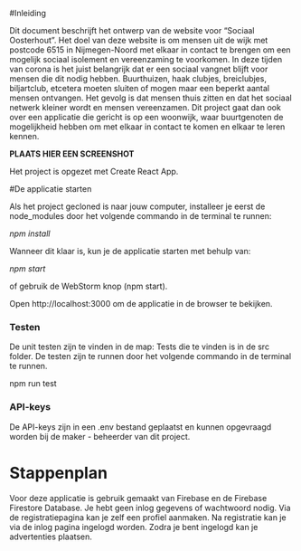 #Inleiding

Dit document beschrijft het ontwerp van de website voor “Sociaal Oosterhout”. Het doel van deze website is om mensen uit de wijk met postcode 6515 in Nijmegen-Noord met elkaar in contact te brengen om een mogelijk sociaal isolement en vereenzaming te voorkomen. In deze tijden van corona is het juist belangrijk dat er een sociaal vangnet blijft voor mensen die dit nodig hebben. Buurthuizen, haak clubjes, breiclubjes, biljartclub, etcetera moeten sluiten of mogen maar een beperkt aantal mensen ontvangen. Het gevolg is dat mensen thuis zitten en dat het sociaal netwerk kleiner wordt en mensen vereenzamen. Dit project gaat dan ook over een applicatie die gericht is op een woonwijk, waar buurtgenoten de mogelijkheid hebben om met elkaar in contact te komen en elkaar te leren kennen.

**PLAATS HIER EEN SCREENSHOT**

Het project is opgezet met Create React App.

#De applicatie starten

Als het project gecloned is naar jouw computer, installeer je eerst de node_modules door het volgende commando in de terminal te runnen:

_npm install_

Wanneer dit klaar is, kun je de applicatie starten met behulp van:

_npm start_

of gebruik de WebStorm knop (npm start).

Open http://localhost:3000 om de applicatie in de browser te bekijken.

### Testen
De unit testen zijn te vinden in de map: Tests die te vinden is in de src folder. De testen zijn te runnen door het volgende commando in de terminal te runnen.

npm run test

### API-keys
De API-keys zijn in een .env bestand geplaatst en kunnen opgevraagd worden bij de maker - beheerder van dit project.

# Stappenplan
Voor deze applicatie is gebruik gemaakt van Firebase en de Firebase Firestore Database. Je hebt geen inlog gegevens of wachtwoord nodig.
Via de registratiepagina kan je zelf een profiel aanmaken.
Na registratie kan je via de inlog pagina ingelogd worden.
Zodra je bent ingelogd kan je advertenties plaatsen.
